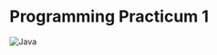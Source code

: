 # Programming Practicum 1
![Java](https://raw.githubusercontent.com/cat-milk/Anime-Girls-Holding-Programming-Books/master/Java/Freiren_Holding_Data_Structures_and_Algorithms_in_Java.png)